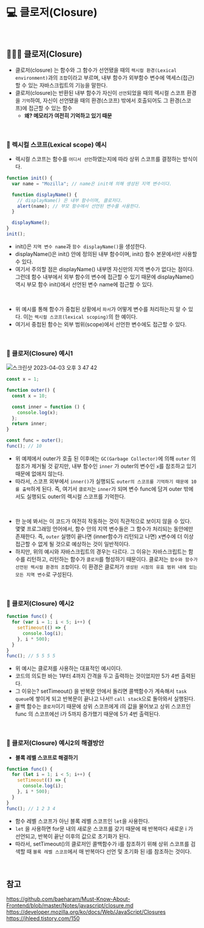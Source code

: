 # 💻 클로저(Closure)

<br />

## 👨🏻‍💻 클로저(Closure)

- 클로저(closure) 는 함수와 그 함수가 선언됐을 때의 `렉시컬 환경(Lexical environment)`과의 `조합`이라고 부르며, 내부 함수가 외부함수 변수에 액세스(접근) 할 수 있는 자바스크립트의 기능을 말한다.
- 클로저(closure)는 반환된 내부 함수가 자신이 `선언`되었을 때의 렉시컬 스코프 환경을 `기억`하여, 자신이 선언됐을 때의 환경(스코프) 밖에서 호출되어도 그 환경(스코프)에 접근할 수 있는 함수
  - **왜? 메모리가 여전히 기억하고 있기 때문**

<br />

### 🏃 렉시컬 스코프(Lexical scope) 예시

- 렉시컬 스코프는 함수를 `어디서 선언`하였는지에 따라 상위 스코프를 결정하는 방식이다.

```js
function init() {
  var name = "Mozilla"; // name은 init에 의해 생성된 지역 변수이다.

  function displayName() {
    // displayName() 은 내부 함수이며, 클로저다.
    alert(name); // 부모 함수에서 선언된 변수를 사용한다.
  }

  displayName();
}
init();
```

- init()은 `지역 변수 name`과 `함수 displayName()`을 생성한다.
- displayName()은 init() 안에 정의된 내부 함수이며, init() 함수 본문에서만 사용할 수 있다.
- 여기서 주의할 점은 displayName() 내부엔 자신만의 지역 변수가 없다는 점이다. 그런데 함수 내부에서 외부 함수의 변수에 접근할 수 있기 때문에 displayName() 역시 부모 함수 init()에서 선언된 변수 name에 접근할 수 있다.

<br />

- 위 예시를 통해 함수가 중첩된 상황에서 `파서`가 어떻게 변수를 처리하는지 알 수 있다. 이는 `렉시컬 스코프(lexical scoping)`의 한 예이다.
- 여기서 중첩된 함수는 외부 범위(scope)에서 선언한 변수에도 접근할 수 있다.

<br />

### 🏃 클로저(Closure) 예시1

![스크린샷 2023-04-03 오후 3 47 42](https://user-images.githubusercontent.com/64779472/229432051-756f9ab7-f073-44de-b7d0-ec0704fa110f.png)

```js
const x = 1;

function outer() {
  const x = 10;

  const inner = function () {
    console.log(x);
  };
  return inner;
}

const func = outer();
func(); // 10
```

- 위 예제에서 outer가 호출 된 이후에는 `GC(Garbage Collector)`에 의해 `outer` 의 참조가 제거될 것 같지만, 내부 함수인 `inner` 가 outer의 변수인 `x`를 참조하고 있기 때문에 없애지 않는다.
- 따라서, 스코프 외부에서 `inner()`가 실행되도 `outer의 스코프를 기억하기 때문에 10를 출력`하게 된다. 즉, 여기서 `클로저`는 `inner`가 되며 변수 func에 담겨 outer 밖에서도 실행되도 outer의 렉시컬 스코프를 기억한다.

<br />

- 한 눈에 봐서는 이 코드가 여전히 작동하는 것이 직관적으로 보이지 않을 수 있다. 몇몇 프로그래밍 언어에서, 함수 안의 지역 변수들은 그 함수가 처리되는 동안에만 존재한다. 즉, `outer` 실행이 끝나면 (inner함수가 리턴되고 나면) x변수에 더 이상 접근할 수 없게 될 것으로 예상하는 것이 일반적이다.
- 하지만, 위의 예시와 자바스크립트의 경우는 다르다. 그 이유는 자바스크립트는 함수를 리턴하고, 리턴하는 함수가 `클로저`를 형성하기 때문이다. 클로저는 `함수와 함수가 선언된 렉시컬 환경의 조합`이다. 이 환경은 클로저가 `생성된 시점의 유효 범위 내에 있는 모든 지역 변수`로 구성된다.

<br />

### 🏃 클로저(Closure) 예시2

```js
function func() {
  for (var i = 1; i < 5; i++) {
    setTimeout(() => {
      console.log(i);
    }, i * 500);
  }
}
func(); // 5 5 5 5
```

- 위 예시는 클로저를 사용하는 대표적인 예시이다.
- 코드의 의도한 바는 1부터 4까지 간격을 두고 출력하는 것이었지만 5가 4번 출력된다.
- 그 이유는? setTimeout() 을 반복문 안에서 돌리면 콜백함수가 계속해서 `task queue`에 쌓이게 되고 반복문이 끝나고 나서!! `call stack`으로 돌아와서 실행된다.
- 콜백 함수는 `클로저`이기 때문에 상위 스코프에게 i의 값을 물어보고 상위 스코프인 func 의 스코프에선 i가 5까지 증가했기 때문에 5가 4번 출력된다.

<br />

### 🏃 클로저(Closure) 예시2의 해결방안

- **블록 레벨 스코프로 해결하기**

```js
function func() {
  for (let i = 1; i < 5; i++) {
    setTimeout(() => {
      console.log(i);
    }, i * 500);
  }
}
func(); // 1 2 3 4
```

- 함수 레벨 스코프가 아닌 블록 레벨 스코프인 `let`을 사용한다.
- `let` 을 사용하면 for문 내의 새로운 스코프를 갖기 때문에 매 반복마다 새로운 i 가 선언되고, 반복이 끝난 이후의 값으로 초기화가 된다.
- 따라서, setTimeout()의 클로저인 콜백함수가 i를 참조하기 위해 상위 스코프를 검색할 때 `블록 레벨 스코프`에서 매 반복마다 선언 및 초기화 된 i를 참조하는 것이다.

<br />

## 참고

https://github.com/baeharam/Must-Know-About-Frontend/blob/master/Notes/javascript/closure.md <br />
https://developer.mozilla.org/ko/docs/Web/JavaScript/Closures <br />
https://jhleed.tistory.com/150 <br />
